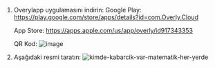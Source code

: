 1. Overylapp uygulamasını indirin:
   Google Play: https://play.google.com/store/apps/details?id=com.Overly.Cloud
   
   App Store: https://apps.apple.com/us/app/overly/id917343353

   QR Kod: ![image](https://github.com/user-attachments/assets/7ab2b037-e1b6-4fc5-b2ce-5566d6dd307e)

3. Aşağıdaki resmi taratın:
![kimde-kabarcik-var-matematik-her-yerde](https://github.com/user-attachments/assets/bb335526-6aec-45ba-bcde-d2502b880c23)
